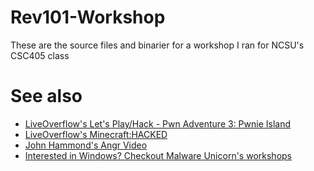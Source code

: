 # Rev101-Workshop

These are the source files and binarier for a workshop I ran for NCSU's CSC405 class


# See also

- [LiveOverflow's  Let's Play/Hack - Pwn Adventure 3: Pwnie Island ](https://www.youtube.com/watch?v=RDZnlcnmPUA&list=PLhixgUqwRTjzzBeFSHXrw9DnQtssdAwgG)
- [LiveOverflow's Minecraft:HACKED](https://www.youtube.com/watch?v=Ekcseve-mOg&list=PLhixgUqwRTjwvBI-hmbZ2rpkAl4lutnJG)
- [John Hammond's Angr Video](https://www.youtube.com/watch?v=RCgEIBfnTEI)
- [Interested in Windows? Checkout Malware Unicorn's workshops](https://malwareunicorn.org/#/)
